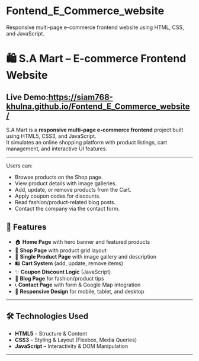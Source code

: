 # Fontend_E_Commerce_website
Responsive multi-page e-commerce frontend website using HTML, CSS, and JavaScript.

# 🛍 S.A Mart – E-commerce Frontend Website

## Live Demo:https://siam768-khulna.github.io/Fontend_E_Commerce_website/

S.A Mart is a **responsive multi-page e-commerce frontend** project built using HTML5, CSS3, and JavaScript.  
It simulates an online shopping platform with product listings, cart management, and interactive UI features.

---
Users can:
- Browse products on the Shop page.
- View product details with image galleries.
- Add, update, or remove products from the Cart.
- Apply coupon codes for discounts.
- Read fashion/product-related blog posts.
- Contact the company via the contact form.


## 📌 Features
- 🏠 **Home Page** with hero banner and featured products  
- 🛒 **Shop Page** with product grid layout  
- 📄 **Single Product Page** with image gallery and description  
- 🛍 **Cart System** (add, update, remove items)  
- ✨ **Coupon Discount Logic** (JavaScript)  
- 📰 **Blog Page** for fashion/product tips  
- 📞 **Contact Page** with form & Google Map integration  
- 📱 **Responsive Design** for mobile, tablet, and desktop  

---

## 🛠 Technologies Used
- **HTML5** – Structure & Content
- **CSS3** – Styling & Layout (Flexbox, Media Queries)
- **JavaScript** – Interactivity & DOM Manipulation

---

